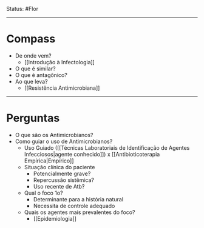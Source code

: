 Status: #Flor 

---
# Compass
- De onde vem?
	- [[Introdução à Infectologia]]
- O que é similar?
- O que é antagônico?
- Ao que leva?
	- [[Resistência Antimicrobiana]]

----
# Perguntas
- O que são os Antimicrobianos?
- Como guiar o uso de Antimicrobianos?
	- Uso Guiado ([[Técnicas Laboratoriais de Identificação de Agentes Infecciosos|agente conhecido]]) x [[Antibioticoterapia Empírica|Empírico]]
	- Situação clínica do paciente
		- Potencialmente grave?
		- Repercussão sistêmica?
		- Uso recente de Atb?
	- Qual o foco 1o?
		- Determinante para a história natural
		- Necessita de controle adequado
	- Quais os agentes mais prevalentes do foco?
		- [[Epidemiologia]]
